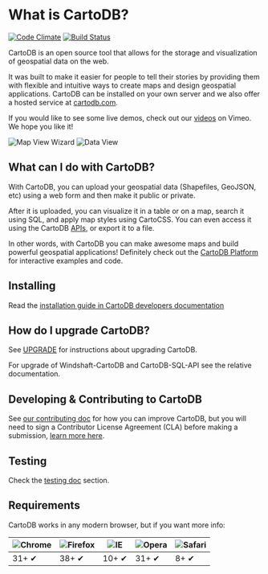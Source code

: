
# What is CartoDB?

[![Code Climate](https://codeclimate.com/github/CartoDB/cartodb20.png)](https://codeclimate.com/github/CartoDB/cartodb20)
[![Build Status](http://travis-ci.org/CartoDB/cartodb.png?branch=master)](http://travis-ci.org/CartoDB/cartodb)

CartoDB is an open source tool that allows for the storage and
visualization of geospatial data on the web.

It was built to make it easier for people to tell their stories by
providing them with flexible and intuitive ways to create maps and design
geospatial applications. CartoDB can be installed on your own server
and we also offer a hosted service at [cartodb.com](https://cartodb.com).

If you would like to see some live demos, check out our
[videos](http://www.vimeo.com/channels/cartodb) on Vimeo.
We hope you like it!

![Map View Wizard](http://cartodb.s3.amazonaws.com/github/map_view_wizard.png)
![Data View](http://cartodb.s3.amazonaws.com/github/data_view.png)

## What can I do with CartoDB?

With CartoDB, you can upload your geospatial data (Shapefiles, GeoJSON,
etc) using a web form and then make it public or private.

After it is uploaded, you can visualize it in a table or on a map, search
it using SQL, and apply map styles using CartoCSS. You can even access it
using the CartoDB [APIs](http://docs.cartodb.com/#cartodb-platform), or export it
to a file.

In other words, with CartoDB you can make awesome maps and build
powerful geospatial applications! Definitely check out the [CartoDB
Platform](https://cartodb.com/platform) for interactive examples
and code.


## Installing

Read the [installation guide in CartoDB developers documentation](http://cartodb.readthedocs.org/en/latest/install.html)

## How do I upgrade CartoDB?

See [UPGRADE](UPGRADE) for instructions about upgrading CartoDB.

For upgrade of Windshaft-CartoDB and CartoDB-SQL-API see the relative
documentation.

## Developing & Contributing to CartoDB

See [our contributing doc](CONTRIBUTING.md) for how you can improve CartoDB, but you will need to sign a Contributor License Agreement (CLA) before making a submission, [learn more here](https://cartodb.com/contributing).

## Testing

Check the [testing doc](TESTING.md) section.

## Requirements

CartoDB works in any modern browser, but if you want more info:

![Chrome](https://raw.github.com/alrra/browser-logos/master/chrome/chrome_48x48.png) | ![Firefox](https://raw.github.com/alrra/browser-logos/master/firefox/firefox_48x48.png) | ![IE](https://raw.github.com/alrra/browser-logos/master/internet-explorer/internet-explorer_48x48.png) | ![Opera](https://raw.github.com/alrra/browser-logos/master/opera/opera_48x48.png) | ![Safari](https://raw.github.com/alrra/browser-logos/master/safari/safari_48x48.png)
--- | --- | --- | --- | --- |
31+ ✔ | 38+ ✔ | 10+ ✔ | 31+ ✔ | 8+ ✔ |
